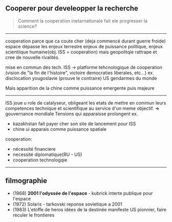 ## Cooperer pour develeopper la recherche

> Comment la cooperation inetarnationale fait  ele progresser la science?
---

cooperation parce que ca coute cher (deja commencé durant guerre froide)
espace dépasse les enjeux terrestre
enjeux de puissance politique, enjeux scientiique humaine(obj. ISS = cooperation) mais geopolitqie rattrape et cree de nouvelle rivalités.

mise en commun des tech.
ISS -> platforme tehcnologique de cooperation
(vision de "la fin de l'histoire", victoire democraties liberales, etc...) ex. disclocation yougoslavie (prouve le contraire)
US gendarmes du monde

Mais apparition de la chine comme puissance emergente puis majeure
___
ISS joue u role de catalyseur, obligeant les etats de mettre en commun leurs competences technique et scientifique au service d'un meme objectif. => gouvernance mondiale
Tensions qui apparaisse prolongent
ex.
- kazakhstan fait payer cher son site de lancement pour ISS
- chine ui apparais comme puissance spatiale

cooperation:
- nécessité financiere
- necessité diplomatique(RU - US)
- cooperation technologqie
___
## filmographie
- (1968)  **2001 l'odyssée de l'espace** - kubrick
interte publique pour l'espace
- (1972) Solaris - tarkovski
reponse sovietique a 2001
- (1983) L'etoffe de heros
idées de la destinée manifeste
US pionnier, faire reculer le frontieres
